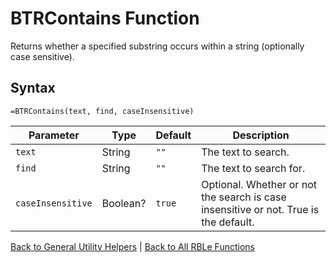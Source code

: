 # BTRContains Function

Returns whether a specified substring occurs within a string (optionally case sensitive).

## Syntax

```excel
=BTRContains(text, find, caseInsensitive)
```

Parameter | Type | Default | Description
---|---|---|---
`text` | String | `""` | The text to search.
`find` | String | `""` | The text to search for.
`caseInsensitive` | Boolean? | `true` | Optional.  Whether or not the search is case insensitive or not.  True is the default.

[Back to General Utility Helpers](RBLeGeneralUtilityHelpers.md) | [Back to All RBLe Functions](RBLe.md#function-documentation)